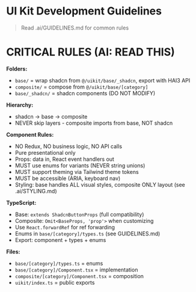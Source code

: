 # UI Kit Development Guidelines

> Read .ai/GUIDELINES.md for common rules

# CRITICAL RULES (AI: READ THIS)

**Folders:**
- `base/` = wrap shadcn from `@/uikit/base/_shadcn`, export with HAI3 API
- `composite/` = compose from `@/uikit/base/[category]`
- `base/_shadcn/` = shadcn components (DO NOT MODIFY)

**Hierarchy:**
- shadcn -> base -> composite
- NEVER skip layers - composite imports from base, NOT shadcn

**Component Rules:**
- NO Redux, NO business logic, NO API calls
- Pure presentational only
- Props: data in, React event handlers out
- MUST use enums for variants (NEVER string unions)
- MUST support theming via Tailwind theme tokens
- MUST be accessible (ARIA, keyboard nav)
- Styling: base handles ALL visual styles, composite ONLY layout (see .ai/STYLING.md)

**TypeScript:**
- Base: `extends ShadcnButtonProps` (full compatibility)
- Composite: `Omit<BaseProps, 'prop'>` when customizing
- Use `React.forwardRef` for ref forwarding
- Enums in `base/[category]/types.ts` (see GUIDELINES.md)
- Export: component + types + enums

**Files:**
- `base/[category]/types.ts` = enums
- `base/[category]/Component.tsx` = implementation
- `composite/[category]/Component.tsx` = composition
- `uikit/index.ts` = public exports
